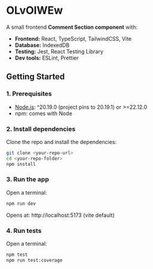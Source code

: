 # OLvOlWEw

A small frontend **Comment Section component** with:

- **Frontend:** React, TypeScript, TailwindCSS, Vite
- **Database:** IndexedDB
- **Testing:** Jest, React Testing Library
- **Dev tools:** ESLint, Prettier

## Getting Started

### 1. Prerequisites

- [Node.js](https://nodejs.org/): ^20.19.0 (project pins to 20.19.1) or >=22.12.0
- npm: comes with Node

### 2. Install dependencies

Clone the repo and install the dependencies:

```bash
git clone <your-repo-url>
cd <your-repo-folder>
npm install
```

### 3. Run the app

Open a terminal:

```bash
npm run dev
```

Opens at: http://localhost:5173 (vite default)

### 4. Run tests

Open a terminal:

```bash
npm test
npm run test:coverage
```
